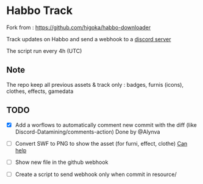# Habbo Track

Fork from : https://github.com/higoka/habbo-downloader

Track updates on Habbo and send a webhook to a [discord server](https://discord.gg/h4n2pGqevH)

The script run every 4h (UTC)

## Note

The repo keep all previous assets & track only : badges, furnis (icons), clothes, effects, gamedata

## TODO

- [x] Add a worflows to automatically comment new commit with the diff (like Discord-Datamining/comments-action) Done by @Alynva 

- [ ] Convert SWF to PNG to show the asset (for furni, effect, clothe) [Can help](https://github.com/WiredSpast/Habbo-Figure-Decompile/blob/master/src/main/java/HabboDecompile.java)

- [ ] Show new file in the github webhook 

- [ ] Create a script to send webhook only when commit in resource/ 
